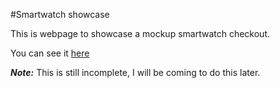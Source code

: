 #Smartwatch showcase

This is webpage to showcase a mockup smartwatch checkout.

You can see it [here](https://shivaprakash-sudo.github.io/smartwatch-showcase/)

<strong><em>Note:</em></strong> This is still incomplete, I will be coming to do this later.